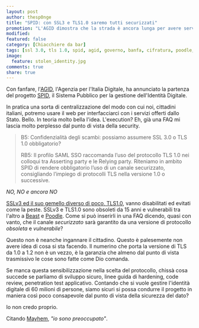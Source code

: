 ```yaml
---
layout: post
author: thesp0nge
title: "SPID: con SSL3 e TLS1.0 saremo tutti securizzati"
promotion: "L'AGID dimostra che la strada è ancora lunga per avere servizi statili sul web disegnati in maniera sicura"
modified: 
featured: false
category: [Chiacchiere da bar]
tags: [ssl 3.0, tls 1.0, spid, agid, governo, banfa, cifratura, poodle, beast]
image:
  feature: stolen_identity.jpg
comments: true
share: true
---
```


Con fanfare, l'[AGID](http://www.agid.gov.it), l'Agenzia per l'Italia Digitale,
ha annunciato la partenza del progetto
[SPID](http://www.agid.gov.it/agenda-digitale/infrastrutture-architetture/spid),
il Sistema Pubblico per la gestione dell'Identità Digitale.

In pratica una sorta di centralizzazione del modo con cui noi, cittadini
italiani, potremo usare il web per interfacciarci con i servizi offerti dallo
Stato. Bello. In teoria molto bella l'idea. L'execution? Eh, già una FAQ mi
lascia molto perplesso dal punto di vista della security.

> B5: Confidenzialità degli scambi: possiamo assumere SSL 3.0 o TLS 1.0 obbligatorio?
>
> RB5: Il profilo SAML SSO raccomanda l’uso del protocollo TLS 1.0 nei colloqui
> tra Asserting party e le Relying party. Riteniamo in ambito SPID di rendere
> obbligatorio l’uso di un canale securizzato, consigliando l’impiego di
> protocolli TLS nella versione 1.0 o successive.

*NO, NO e ancora NO*

[SSLv3 ed il suo gemello diverso di poco, TLS1.0](http://disablessl3.com),
vanno disabilitati ed evitati come la peste. SSLv3 e TLS1.0 sono obsoleti da 15
anni e vulnerabili tra l'altro a
[Beast](https://kb.radware.com/Questions/SecurityAdvisory/Public/SSLv3-TLS-1-0-BEAST-vulnerability)
e [Poodle](https://www.poodlescan.com). Come si può inserirli in una FAQ
dicendo, quasi con vanto, che il canale _securizzato_ sarà garantito da una
versione di protocollo *obsoleta* e *vulnerabile*?

Questo non è neanche ingannare il cittadino. Questo è palesemente non avere
idea di cosa si sta facendo. Il numerino che porta la versione di TLS da 1.0 a
1.2 non è un vezzo, è la garanzia che almeno dal punto di vista trasmissivo le
cose sono fatte come Dio comanda.

Se manca questa sensibilizzazione nella scelta del protocollo, chissà cosa
succede se parliamo di sviluppo sicuro, linee guida di hardening, code review,
penetration test applicativo. Contando che si vuole gestire l'identità digitale
di 60 milioni di persone, siamo sicuri si possa condurre il progetto in maniera
così poco consapevole dal punto di vista della sicurezza del dato?

Io non credo proprio.

Citando [Mayhem](https://www.linkedin.com/in/mayhem), _"io sono preoccupato"_.
